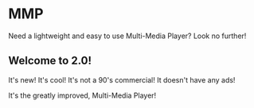 # MMP
Need a lightweight and easy to use Multi-Media Player? Look no further!

## Welcome to 2.0!
It's new!
It's cool!
It's not a 90's commercial!
It doesn't have any ads!

It's the greatly improved, Multi-Media Player!
